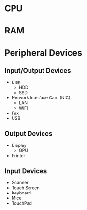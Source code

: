 # CPU

# RAM

# Peripheral Devices
## Input/Output Devices
- Disk
    + HDD
    + SSD
- Network Interface Card (NIC)
    + LAN
    + WiFi
- Fax
- USB

## Output Devices
- Display
    + GPU
- Printer

## Input Devices
- Scanner
- Touch Screen
- Keyboard
- Mice
- TouchPad
